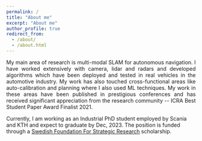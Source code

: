 ```yaml
---
permalink: /
title: "About me"
excerpt: "About me"
author_profile: true
redirect_from: 
  - /about/
  - /about.html
---
```

<p style="text-align: justify;"> 
My main area of research is multi-modal SLAM for autonomous navigation. I have worked extensively with camera, lidar and radars and developed algorithms which have been deployed and tested in real vehicles in the automotive industry. My work has also touched cross-functional areas like auto-calibration and planning where I also used ML techniques. My work in these areas have been published in prestigious conferences and has received significant appreciation from the research community -- ICRA Best Student Paper Award Finalist 2021.

Currently, I am working as an Industrial PhD student employed by Scania and KTH and expect to graduate by Dec, 2023. The position is funded through a [Swedish Foundation For Strategic Research](https://strategiska.se/en/) scholarship.
</p>